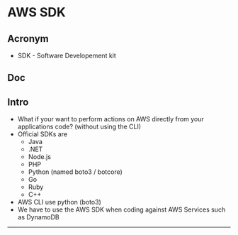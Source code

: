 # AWS SDK

## Acronym
* SDK - Software Developement kit

## Doc

## Intro
* What if your want to perform actions on AWS directly from your applications code? (without using the CLI)
* Official SDKs are
    * Java
    * .NET
    * Node.js
    * PHP
    * Python (named boto3 / botcore)
    * Go
    * Ruby
    * C++
* AWS CLI use python (boto3)
* We have to use the AWS SDK when coding against AWS Services such as DynamoDB 

---

